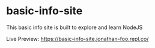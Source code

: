 # basic-info-site

This basic info site is built to explore and learn NodeJS

Live Preview:
https://basic-info-site.jonathan-foo.repl.co/
